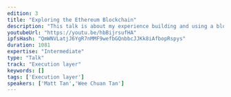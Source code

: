 ```yaml
---
edition: 3
title: "Exploring the Ethereum Blockchain"
description: "This talk is about my experience building and using a block explorer for the Ethereum blockchain, which will provide a statistics highlight of the Ethereum blockchain and demographics of the Ethereum user base. The demographics portion will based on analytical data generated over the past years from Etherscan.io, which will assist new/existing developers on building a better user experience by first understanding who their potential target audiences are."
youtubeUrl: "https://youtu.be/hbBijrsufHA"
ipfsHash: "QmWNVLatjJ6YgR7nMMF9wefbGQnbbcJJKk8iAfbopRspys"
duration: 1081
expertise: "Intermediate"
type: "Talk"
track: "Execution layer"
keywords: []
tags: ['Execution layer']
speakers: ['Matt Tan','Wee Chuan Tan']
---
```

